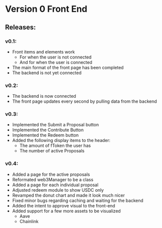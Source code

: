 # Version 0 Front End

## Releases:

### v0.1:

- Front items and elements work
  - For when the user is not connected
  - And for when the user is connected
- The main format of the front page has been completed
- The backend is not yet connected

### v0.2:
- The backend is now connected
- The front page updates every second by pulling data from the backend

### v0.3:
- Implemented the Submit a Proposal button
- Implemented the Contribute Button
- Implemented the Redeem button
- Added the following display items to the header:
    - The amount of fToken the user has
    - The number of active Proposals

### v0.4:
- Added a page for the active proposals
- Reformated web3Manager to be a class
- Added a page for each individual proposal
- Adjusted redeem module to show USDC only
- Revamped the donut chart and made it look much nicer
- Fixed minor bugs regarding caching and waiting for the backend
- Added the intent to approve visual to the front-end
- Added support for a few more assets to be visualized
    - Aave
    - Chainlink
